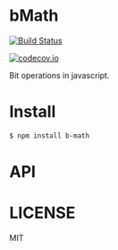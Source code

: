 # bMath

[![Build Status](https://travis-ci.org/qddegtya/bMath.js.svg?branch=master)](https://travis-ci.org/qddegtya/bMath.js)

[![codecov.io](https://codecov.io/github/qddegtya/bMath.js/coverage.svg?branch=master)](https://codecov.io/github/qddegtya/bMath.js?branch=master)

Bit operations in javascript.

# Install

```bash
$ npm install b-math
```

# API


# LICENSE

MIT
